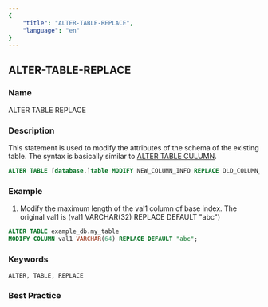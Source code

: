 ```yaml
---
{
    "title": "ALTER-TABLE-REPLACE",
    "language": "en"
}
---
```


<!--
Licensed to the Apache Software Foundation (ASF) under one
or more contributor license agreements.  See the NOTICE file
distributed with this work for additional information
regarding copyright ownership.  The ASF licenses this file
to you under the Apache License, Version 2.0 (the
"License"); you may not use this file except in compliance
with the License.  You may obtain a copy of the License at

  http://www.apache.org/licenses/LICENSE-2.0

Unless required by applicable law or agreed to in writing,
software distributed under the License is distributed on an
"AS IS" BASIS, WITHOUT WARRANTIES OR CONDITIONS OF ANY
KIND, either express or implied.  See the License for the
specific language governing permissions and limitations
under the License.
-->

## ALTER-TABLE-REPLACE

### Name

ALTER TABLE REPLACE

### Description

This statement is used to modify the attributes of the schema of the existing table. The syntax is basically similar to [ALTER TABLE CULUMN](ALTER-TABLE-COLUMN.html).

```sql
ALTER TABLE [database.]table MODIFY NEW_COLUMN_INFO REPLACE OLD_COLUMN_INFO ;
```

### Example

1. Modify the maximum length of the val1 column of base index. The original val1 is (val1 VARCHAR(32) REPLACE DEFAULT "abc")

```sql
ALTER TABLE example_db.my_table
MODIFY COLUMN val1 VARCHAR(64) REPLACE DEFAULT "abc";
```

### Keywords

```text
ALTER, TABLE, REPLACE
```

### Best Practice

